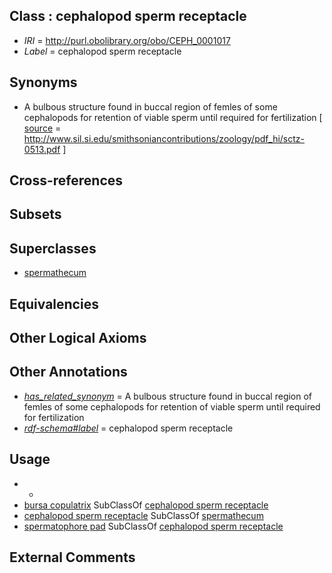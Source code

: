 
## Class : cephalopod sperm receptacle

 * *IRI* = http://purl.obolibrary.org/obo/CEPH_0001017
 * *Label* = cephalopod sperm receptacle

## Synonyms

 * A bulbous structure found in buccal region of femles of some cephalopods for retention of viable sperm until required for fertilization [ [source](../../ce/source.md) = http://www.sil.si.edu/smithsoniancontributions/zoology/pdf_hi/sctz-0513.pdf ]

## Cross-references


## Subsets


## Superclasses

 * [spermathecum](../../UBERON/94/UBERON_0000994.md)

## Equivalencies


## Other Logical Axioms


## Other Annotations

 * *[has_related_synonym](../../ym/oboInOwl#hasRelatedSynonym.md)* = A bulbous structure found in buccal region of femles of some cephalopods for retention of viable sperm until required for fertilization
 * *[rdf-schema#label](../../el/rdf-schema#label.md)* = cephalopod sperm receptacle

## Usage

 * -
 * [bursa copulatrix](../../CEPH/44/CEPH_0000044.md) SubClassOf [cephalopod sperm receptacle](../../CEPH/17/CEPH_0001017.md)
 * [cephalopod sperm receptacle](../../CEPH/17/CEPH_0001017.md) SubClassOf [spermathecum](../../UBERON/94/UBERON_0000994.md)
 * [spermatophore pad](../../CEPH/18/CEPH_0001018.md) SubClassOf [cephalopod sperm receptacle](../../CEPH/17/CEPH_0001017.md)

## External Comments

